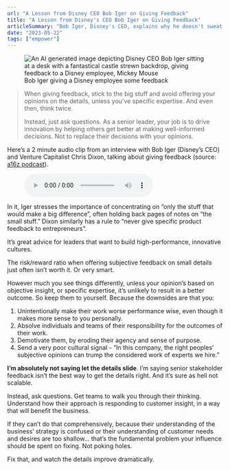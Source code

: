 ```yaml
---
url: "A Lesson from Disney CEO Bob Iger on Giving Feedback"
title: "A Lesson from Disney's CEO Bob Iger on Giving Feedback"
articleSummary: "Bob Iger, Disney's CEO, explains why he doesn't sweat the small stuff in review sessions. I explain why this is good advice for leaders trying to build high-performance, innovative cultures."
date: "2023-05-22"
tags: ["empower"]
---
```


<figure><img src="../media/2023-05-22_disneys-bob-iger-giving-feedback-to-mickey-mouse.png" alt="An AI generated image depicting Disney CEO Bob Iger sitting at a desk with a fantastical castle strewn backdrop, giving feedback to a Disney employee, Mickey Mouse"><figcaption>Bob Iger giving a Disney employee some feedback</figcaption></figure>

> When giving feedback, stick to the big stuff and avoid offering your opinions on the details, unless you’ve specific expertise. And even then, think twice.
>
> Instead, just ask questions. As a senior leader, your job is to drive innovation by helping others get better at making well-informed decisions. Not to replace their decisions with your opinions.

Here’s a 2 minute audio clip from an interview with Bob Iger (Disney’s CEO) and Venture Capitalist Chris Dixon, talking about giving feedback (source: [a16z podcast](https://a16z.simplecast.com/episodes/creators-creativity-and-technology-with-bob-iger-L98rXqw2)).

<figure>
    <audio
        controls
        src="../images/2023-bob-iger-feedback.m4a">
    </audio>
</figure>

In it, Iger stresses the importance of concentrating on “only the stuff that would make a big difference”, often holding back pages of notes on “the small stuff.” Dixon similarly has a rule to “never give specific product feedback to entrepreneurs”.

It’s great advice for leaders that want to build high-performance, innovative cultures.

The risk/reward ratio when offering subjective feedback on small details just often isn’t worth it. Or very smart.

However much you see things differently, unless your opinion’s based on objective insight, or specific expertise, it’s unlikely to result in a better outcome. So keep them to yourself. Because the downsides are that you:

1. Unintentionally make their work worse performance wise, even though it makes more sense to you personally.
2. Absolve individuals and teams of their responsibility for the outcomes of their work.
3. Demotivate them, by eroding their agency and sense of purpose.
4. Send a very poor cultural signal - “In this company, the right peoples’ subjective opinions can trump the considered work of experts we hire.”

**I’m absolutely not saying let the details slide**. I’m saying senior stakeholder feedback isn’t the best way to get the details right. And it’s sure as hell not scalable.

Instead, ask questions. Get teams to walk you through their thinking. Understand how their approach is responding to customer insight, in a way that will benefit the business.

If they can’t do that comprehensively, because their understanding of the business’ strategy is confused or their understanding of customer needs and desires are too shallow… that’s the fundamental problem your influence should be spent on fixing. Not poking holes.

Fix that, and watch the details improve dramatically.
